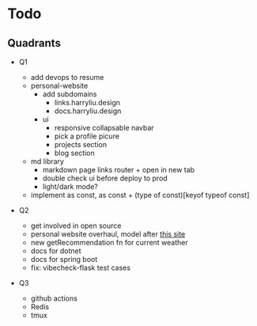 # Todo

## Quadrants

- Q1

  - add devops to resume
  - personal-website
    - add subdomains
      - links.harryliu.design
      - docs.harryliu.design
    - ui
      - responsive collapsable navbar
      - pick a profile picure
      - projects section
      - blog section
  - md library
    - markdown page links router + open in new tab
    - double check ui before deploy to prod
    - light/dark mode?
  - implement as const, as const + (type of const)[keyof typeof const]

- Q2

  - get involved in open source
  - personal website overhaul, model after [this site](https://danielms.site/)
  - new getRecommendation fn for current weather
  - docs for dotnet
  - docs for spring boot
  - fix: vibecheck-flask test cases

- Q3
  - github actions
  - Redis
  - tmux
